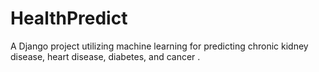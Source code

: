 # HealthPredict
A Django project utilizing machine learning for predicting chronic kidney disease, heart disease, diabetes, and cancer .
